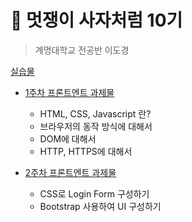 🦁 멋쟁이 사자처럼 10기
===============
> 계명대학교 전공반 이도경

[실습물](https://lee7198.github.io/LikeLion/)

* [1주차 프론트엔트 과제물 ](https://github.com/lee7198/LikeLion/blob/main/cs/week1.md)
  * HTML, CSS, Javascript 란?
  * 브라우저의 동작 방식에 대해서
  * DOM에 대해서
  * HTTP, HTTPS에 대해서

* [2주차 프론트엔트 과제물 ](https://github.com/lee7198/LikeLion/blob/main/cs/week2.md)
  * CSS로 Login Form 구성하기
  * Bootstrap 사용하여 UI 구성하기
